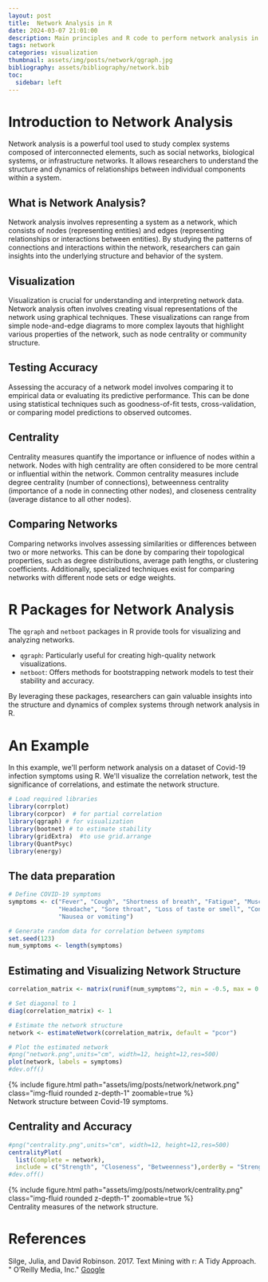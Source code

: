 ```yaml
---
layout: post
title:  Network Analysis in R
date: 2024-03-07 21:01:00
description: Main principles and R code to perform network analysis in R.
tags: network
categories: visualization
thumbnail: assets/img/posts/network/qgraph.jpg
bibliography: assets/bibliography/network.bib
toc:
  sidebar: left
---
```



# Introduction to Network Analysis

Network analysis is a powerful tool used to study complex systems composed of interconnected elements, such as social networks, biological systems, or infrastructure networks. It allows researchers to understand the structure and dynamics of relationships between individual components within a system.

## What is Network Analysis?

Network analysis involves representing a system as a network, which consists of nodes (representing entities) and edges (representing relationships or interactions between entities). By studying the patterns of connections and interactions within the network, researchers can gain insights into the underlying structure and behavior of the system.

## Visualization

Visualization is crucial for understanding and interpreting network data. Network analysis often involves creating visual representations of the network using graphical techniques. These visualizations can range from simple node-and-edge diagrams to more complex layouts that highlight various properties of the network, such as node centrality or community structure.

## Testing Accuracy

Assessing the accuracy of a network model involves comparing it to empirical data or evaluating its predictive performance. This can be done using statistical techniques such as goodness-of-fit tests, cross-validation, or comparing model predictions to observed outcomes.

## Centrality

Centrality measures quantify the importance or influence of nodes within a network. Nodes with high centrality are often considered to be more central or influential within the network. Common centrality measures include degree centrality (number of connections), betweenness centrality (importance of a node in connecting other nodes), and closeness centrality (average distance to all other nodes).

## Comparing Networks

Comparing networks involves assessing similarities or differences between two or more networks. This can be done by comparing their topological properties, such as degree distributions, average path lengths, or clustering coefficients. Additionally, specialized techniques exist for comparing networks with different node sets or edge weights.

# R Packages for Network Analysis

The `qgraph` and `netboot` packages in R provide tools for visualizing and analyzing networks. 

- `qgraph`: Particularly useful for creating high-quality network visualizations.
- `netboot`: Offers methods for bootstrapping network models to test their stability and accuracy.

By leveraging these packages, researchers can gain valuable insights into the structure and dynamics of complex systems through network analysis in R.


# An Example

In this example, we'll perform network analysis on a dataset of Covid-19 infection symptoms using R. We'll visualize the correlation network, test the significance of correlations, and estimate the network structure.


```R
# Load required libraries
library(corrplot)
library(corpcor)  # for partial correlation
library(qgraph) # for visualization
library(bootnet) # to estimate stability
library(gridExtra)  #to use grid.arrange
library(QuantPsyc)
library(energy)
```

## The data preparation


```R
# Define COVID-19 symptoms
symptoms <- c("Fever", "Cough", "Shortness of breath", "Fatigue", "Muscle or body aches",
              "Headache", "Sore throat", "Loss of taste or smell", "Congestion or runny nose",
              "Nausea or vomiting")

# Generate random data for correlation between symptoms
set.seed(123)
num_symptoms <- length(symptoms)

```

## Estimating and Visualizing Network Structure

```R
correlation_matrix <- matrix(runif(num_symptoms^2, min = -0.5, max = 0.5), nrow = num_symptoms)

# Set diagonal to 1
diag(correlation_matrix) <- 1

# Estimate the network structure
network <- estimateNetwork(correlation_matrix, default = "pcor")

# Plot the estimated network
#png("network.png",units="cm", width=12, height=12,res=500)
plot(network, labels = symptoms)
#dev.off()
```

<div class="row mt-3">
        {% include figure.html path="assets/img/posts/network/network.png" class="img-fluid rounded z-depth-1" zoomable=true %}
    </div>
  <div class="caption">
    Network structure between Covid-19 symptoms.
</div>



## Centrality and Accuracy

```R
#png("centrality.png",units="cm", width=12, height=12,res=500)
centralityPlot(
  list(Complete = network),
  include = c("Strength", "Closeness", "Betweenness"),orderBy = "Strength")
#dev.off()
```


<div class="row mt-3">
        {% include figure.html path="assets/img/posts/network/centrality.png" class="img-fluid rounded z-depth-1" zoomable=true %}
    </div>
  <div class="caption">
   Centrality measures of the network structure.
</div>

# References
Silge, Julia, and David Robinson. 2017. Text Mining with r: A Tidy Approach. " O’Reilly Media, Inc." 
[Google](https://scholar.google.com/scholar?hl=el&as_sdt=0%2C5&q=Silge%2C+Julia%2C+and+David+Robinson.+2017.+Text+Mining+with+r&btnG=)